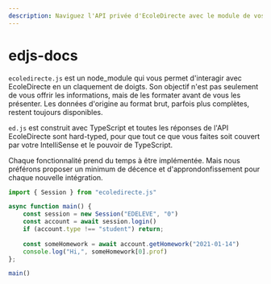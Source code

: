 ```yaml
---
description: Naviguez l'API privée d'EcoleDirecte avec le module de vos rêves...
---
```


# edjs-docs

`ecoledirecte.js` est un node\_module qui vous permet d'interagir avec EcoleDirecte en un claquement de doigts. Son objectif n'est pas seulement de vous offrir les informations, mais de les formater avant de vous les présenter. Les données d'origine au format brut, parfois plus complètes, restent toujours disponibles.

`ed.js` est construit avec TypeScript et toutes les réponses de l'API EcoleDirecte sont hard-typed, pour que tout ce que vous faites soit couvert par votre IntelliSense et le pouvoir de TypeScript.

Chaque fonctionnalité prend du temps à être implémentée. Mais nous préférons proposer un minimum de décence et d'approndonfissement pour chaque nouvelle intégration.

```javascript
import { Session } from "ecoledirecte.js"

async function main() {
    const session = new Session("EDELEVE", "0")
    const account = await session.login()
    if (account.type !== "student") return;
    
    const someHomework = await account.getHomework("2021-01-14")
    console.log("Hi,", someHomework[0].prof)
};

main()
```

